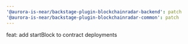 ```yaml
---
'@aurora-is-near/backstage-plugin-blockchainradar-backend': patch
'@aurora-is-near/backstage-plugin-blockchainradar-common': patch
---
```


feat: add startBlock to contract deployments
